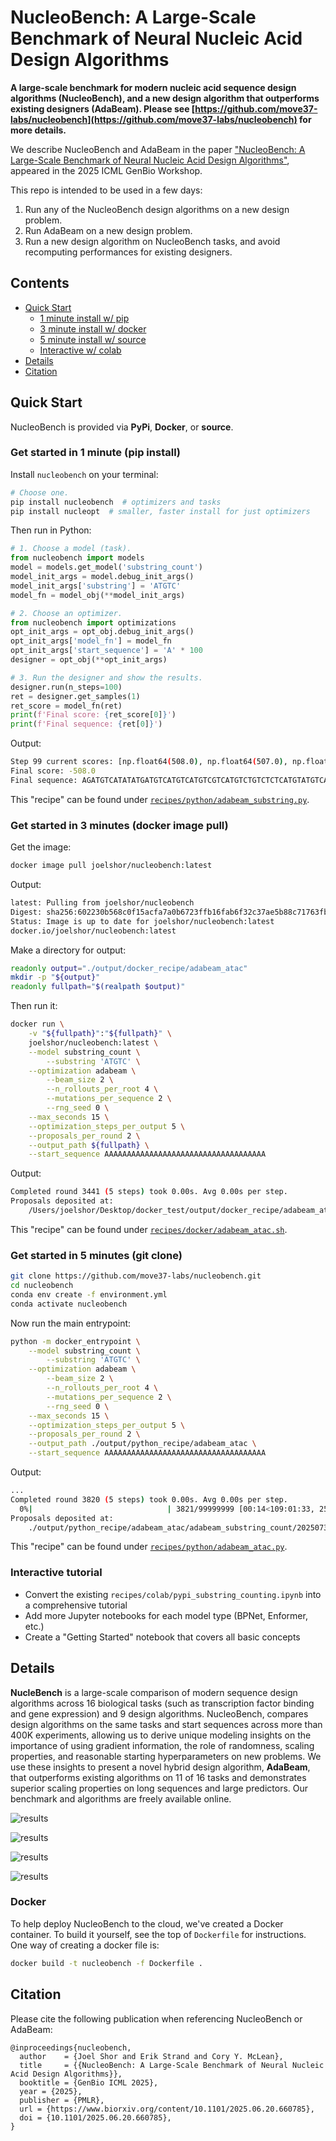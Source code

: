 # NucleoBench: A Large-Scale Benchmark of Neural Nucleic Acid Design Algorithms

**A large-scale benchmark for modern nucleic acid sequence design algorithms (NucleoBench), and a new design algorithm that outperforms existing designers (AdaBeam).  Please see [https://github.com/move37-labs/nucleobench](https://github.com/move37-labs/nucleobench) for more details.**

[comment]: <> (Consider an image here.)

We describe NucleoBench and AdaBeam in the paper ["NucleoBench: A Large-Scale Benchmark of Neural Nucleic Acid Design
Algorithms"](https://www.biorxiv.org/content/10.1101/2025.06.20.660785), appeared in the 2025 ICML GenBio Workshop.

This repo is intended to be used in a few days:
1. Run any of the NucleoBench design algorithms on a new design problem.
1. Run AdaBeam on a new design problem.
1. Run a new design algorithm on NucleoBench tasks, and avoid recomputing performances for existing designers.

## Contents

- [Quick Start](#quick_start)
  - [1 minute install w/ pip](#get-started-in-1-minute-pip-install)
  - [3  minute install w/ docker](#get-started-in-3-minutes-docker-image-pull)
  - [5 minute install w/ source](#get-started-in-5-minutes-git-clone)
  - [Interactive w/ colab](#interactive-tutorial)
- [Details](#details)
- [Citation](#citation)

## Quick Start

NucleoBench is provided via **PyPi**, **Docker**, or **source**.

### Get started in 1 minute (pip install)

Install `nucleobench` on your terminal:
```bash
# Choose one.
pip install nucleobench  # optimizers and tasks
pip install nucleopt  # smaller, faster install for just optimizers
```

Then run in Python:
```python
# 1. Choose a model (task).
from nucleobench import models
model = models.get_model('substring_count')
model_init_args = model.debug_init_args()
model_init_args['substring'] = 'ATGTC'
model_fn = model_obj(**model_init_args)

# 2. Choose an optimizer.
from nucleobench import optimizations
opt_init_args = opt_obj.debug_init_args()
opt_init_args['model_fn'] = model_fn
opt_init_args['start_sequence'] = 'A' * 100
designer = opt_obj(**opt_init_args)

# 3. Run the designer and show the results.
designer.run(n_steps=100)
ret = designer.get_samples(1)
ret_score = model_fn(ret)
print(f'Final score: {ret_score[0]}')
print(f'Final sequence: {ret[0]}')
```

Output:
```bash
Step 99 current scores: [np.float64(508.0), np.float64(507.0), np.float64(506.0), np.float64(505.0), np.float64(504.0), np.float64(503.0), np.float64(503.0), np.float64(502.0), np.float64(502.0), np.float64(502.0)]
Final score: -508.0
Final sequence: AGATGTCATATATGATGTCATGTCATGTCGTCATGTCTGTCTCTCATGTATGTCATGTCTATGTCTGTCTATGTCTATGTCTATGTCATGTCTATGTCTC
```

This "recipe" can be found under [`recipes/python/adabeam_substring.py`](https://github.com/move37-labs/nucleobench/blob/main/recipes/python/adabeam_substringcount.py).

### Get started in 3 minutes (docker image pull)

Get the image:
```bash
docker image pull joelshor/nucleobench:latest
```

Output:
```bash
latest: Pulling from joelshor/nucleobench
Digest: sha256:602230b568c0f15acfa7a0b6723ffb16fab6f32c37ae5b88c71763fb722ab5c3
Status: Image is up to date for joelshor/nucleobench:latest
docker.io/joelshor/nucleobench:latest
```

Make a directory for output:
```bash
readonly output="./output/docker_recipe/adabeam_atac"
mkdir -p "${output}"
readonly fullpath="$(realpath $output)"
```

Then run it:
```bash
docker run \
    -v "${fullpath}":"${fullpath}" \
    joelshor/nucleobench:latest \
    --model substring_count \
        --substring 'ATGTC' \
    --optimization adabeam \
        --beam_size 2 \
        --n_rollouts_per_root 4 \
        --mutations_per_sequence 2 \
        --rng_seed 0 \
    --max_seconds 15 \
    --optimization_steps_per_output 5 \
    --proposals_per_round 2 \
    --output_path ${fullpath} \
    --start_sequence AAAAAAAAAAAAAAAAAAAAAAAAAAAAAAAAAAAA
```

Output:
```bash
Completed round 3441 (5 steps) took 0.00s. Avg 0.00s per step.
Proposals deposited at:
	/Users/joelshor/Desktop/docker_test/output/docker_recipe/adabeam_atac/adabeam_substring_count/20250731_194857/20250731_194912.pkl
```

This "recipe" can be found under [`recipes/docker/adabeam_atac.sh`](https://github.com/move37-labs/nucleobench/blob/main/recipes/docker/adabeam_atac.py).

### Get started in 5 minutes (git clone)

```bash
git clone https://github.com/move37-labs/nucleobench.git
cd nucleobench
conda env create -f environment.yml
conda activate nucleobench
```

Now run the main entrypoint:

```bash
python -m docker_entrypoint \
    --model substring_count \
        --substring 'ATGTC' \
    --optimization adabeam \
        --beam_size 2 \
        --n_rollouts_per_root 4 \
        --mutations_per_sequence 2 \
        --rng_seed 0 \
    --max_seconds 15 \
    --optimization_steps_per_output 5 \
    --proposals_per_round 2 \
    --output_path ./output/python_recipe/adabeam_atac \
    --start_sequence AAAAAAAAAAAAAAAAAAAAAAAAAAAAAAAAAAAA
```

Output:
```bash
...
Completed round 3820 (5 steps) took 0.00s. Avg 0.00s per step.
  0%|                              | 3821/99999999 [00:14<109:01:33, 254.77it/s]
Proposals deposited at:
	./output/python_recipe/adabeam_atac/adabeam_substring_count/20250731_162119/20250731_162134.pkl
```

This "recipe" can be found under [`recipes/python/adabeam_atac.py`](https://github.com/move37-labs/nucleobench/blob/main/recipes/python/adabeam_atac.py).

### Interactive tutorial
- Convert the existing `recipes/colab/pypi_substring_counting.ipynb` into a comprehensive tutorial
- Add more Jupyter notebooks for each model type (BPNet, Enformer, etc.)
- Create a "Getting Started" notebook that covers all basic concepts

## Details

**NucleBench** is a large-scale comparison of modern sequence design algorithms across 16 biological tasks (such as transcription factor binding and gene expression) and 9 design algorithms. NucleoBench, compares design algorithms on the same tasks and start sequences across more than 400K experiments, allowing us to derive unique modeling insights on the importance of using gradient information, the role of randomness, scaling properties, and reasonable starting hyperparameters on new problems. We use these insights to present a novel hybrid design algorithm, **AdaBeam**, that outperforms existing algorithms on 11 of 16 tasks and demonstrates superior scaling properties on long sequences and large predictors. Our benchmark and algorithms are freely available online.

![results](assets/images/results_summary.png)

![results](assets/images/benchmarks.png)

![results](assets/images/tasks.png)

![results](assets/images/designers.png)

### Docker

To help deploy NucleoBench to the cloud, we've created a Docker container. To build it yourself, see the top of `Dockerfile` for instructions. One way of creating a docker file is:

```bash
docker build -t nucleobench -f Dockerfile .
```

## Citation

Please cite the following publication when referencing NucleoBench or AdaBeam:

```
@inproceedings{nucleobench,
  author    = {Joel Shor and Erik Strand and Cory Y. McLean},
  title     = {{NucleoBench: A Large-Scale Benchmark of Neural Nucleic Acid Design Algorithms}},
  booktitle = {GenBio ICML 2025},
  year = {2025},
  publisher = {PMLR},
  url = {https://www.biorxiv.org/content/10.1101/2025.06.20.660785},
  doi = {10.1101/2025.06.20.660785},
}
```